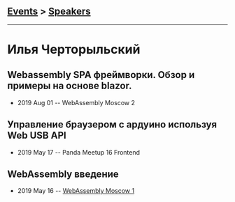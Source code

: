 ## [Events](../README.md) > [Speakers](../speakers.md)
---

# Илья Черторыльский

## Webassembly SPA фреймворки. Обзор и примеры на основе blazor.
- 2019 Aug 01 -- WebAssembly Moscow 2    
## Управление браузером с ардуино используя Web USB API
- 2019 May 17 -- Panda Meetup 16 Frontend    
## WebAssembly введение
- 2019 May 16 -- [WebAssembly Moscow 1](https://www.youtube.com/watch?v=O8IMFHu1dG0&t=0s)    
